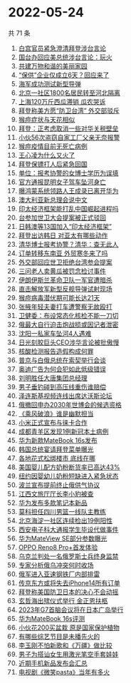 # 2022-05-24

  共 71 条

  <!-- BEGIN -->
  <!-- 最后更新时间 Tue May 24 2022 05:56:57 GMT+0800 (China Standard Time) -->
  1. [白宫官员紧急澄清拜登涉台言论](https://www.toutiao.com/amos_land_page/?category_name=topic_innerflow&event_type=hot_board&log_pb=%7B%22category_name%22%3A%22topic_innerflow%22%2C%22cluster_type%22%3A%220%22%2C%22enter_from%22%3A%22click_category%22%2C%22entrance_hotspot%22%3A%22outside%22%2C%22event_type%22%3A%22hot_board%22%2C%22hot_board_cluster_id%22%3A%227100846928153280516%22%2C%22hot_board_impr_id%22%3A%2220220524002140010150166144008FD3C9%22%2C%22jump_page%22%3A%22hot_board_page%22%2C%22location%22%3A%22news_hot_card%22%2C%22page_location%22%3A%22hot_board_page%22%2C%22rank%22%3A%221%22%2C%22source%22%3A%22trending_tab%22%2C%22style_id%22%3A%2240132%22%2C%22title%22%3A%22%E7%99%BD%E5%AE%AB%E5%AE%98%E5%91%98%E7%B4%A7%E6%80%A5%E6%BE%84%E6%B8%85%E6%8B%9C%E7%99%BB%E6%B6%89%E5%8F%B0%E8%A8%80%E8%AE%BA%22%7D&rank=1&style_id=40132&topic_id=7100846928153280516)
1. [国台办回应美总统涉台言论：玩火](https://www.toutiao.com/amos_land_page/?category_name=topic_innerflow&event_type=hot_board&log_pb=%7B%22category_name%22%3A%22topic_innerflow%22%2C%22cluster_type%22%3A%225%22%2C%22enter_from%22%3A%22click_category%22%2C%22entrance_hotspot%22%3A%22outside%22%2C%22event_type%22%3A%22hot_board%22%2C%22hot_board_cluster_id%22%3A%227100897879719415308%22%2C%22hot_board_impr_id%22%3A%2220220524002140010150166144008FD3C9%22%2C%22jump_page%22%3A%22hot_board_page%22%2C%22location%22%3A%22news_hot_card%22%2C%22page_location%22%3A%22hot_board_page%22%2C%22rank%22%3A%222%22%2C%22source%22%3A%22trending_tab%22%2C%22style_id%22%3A%2240132%22%2C%22title%22%3A%22%E5%9B%BD%E5%8F%B0%E5%8A%9E%E5%9B%9E%E5%BA%94%E7%BE%8E%E6%80%BB%E7%BB%9F%E6%B6%89%E5%8F%B0%E8%A8%80%E8%AE%BA%EF%BC%9A%E7%8E%A9%E7%81%AB%22%7D&rank=2&style_id=40132&topic_id=7100897879719415308)
1. [共建万物和谐的美丽家园](https://www.toutiao.com/amos_land_page/?category_name=topic_innerflow&event_type=hot_board&log_pb=%7B%22category_name%22%3A%22topic_innerflow%22%2C%22cluster_type%22%3A%222%22%2C%22enter_from%22%3A%22click_category%22%2C%22entrance_hotspot%22%3A%22outside%22%2C%22event_type%22%3A%22hot_board%22%2C%22hot_board_cluster_id%22%3A%227098552782554136587%22%2C%22hot_board_impr_id%22%3A%2220220524002140010150166144008FD3C9%22%2C%22jump_page%22%3A%22hot_board_page%22%2C%22location%22%3A%22news_hot_card%22%2C%22page_location%22%3A%22hot_board_page%22%2C%22rank%22%3A%223%22%2C%22source%22%3A%22trending_tab%22%2C%22style_id%22%3A%2240132%22%2C%22title%22%3A%22%E5%85%B1%E5%BB%BA%E4%B8%87%E7%89%A9%E5%92%8C%E8%B0%90%E7%9A%84%E7%BE%8E%E4%B8%BD%E5%AE%B6%E5%9B%AD%22%7D&rank=3&style_id=40132&topic_id=7098552782554136587)
1. [“保供”企业仅成立6天？回应来了](https://www.toutiao.com/amos_land_page/?category_name=topic_innerflow&event_type=hot_board&log_pb=%7B%22category_name%22%3A%22topic_innerflow%22%2C%22cluster_type%22%3A%221%22%2C%22enter_from%22%3A%22click_category%22%2C%22entrance_hotspot%22%3A%22outside%22%2C%22event_type%22%3A%22hot_board%22%2C%22hot_board_cluster_id%22%3A%227100798209265500191%22%2C%22hot_board_impr_id%22%3A%2220220524002140010150166144008FD3C9%22%2C%22jump_page%22%3A%22hot_board_page%22%2C%22location%22%3A%22news_hot_card%22%2C%22page_location%22%3A%22hot_board_page%22%2C%22rank%22%3A%2210%22%2C%22source%22%3A%22trending_tab%22%2C%22style_id%22%3A%2240132%22%2C%22title%22%3A%22%E2%80%9C%E4%BF%9D%E4%BE%9B%E2%80%9D%E4%BC%81%E4%B8%9A%E4%BB%85%E6%88%90%E7%AB%8B6%E5%A4%A9%EF%BC%9F%E5%9B%9E%E5%BA%94%E6%9D%A5%E4%BA%86%22%7D&rank=10&style_id=40132&topic_id=7100798209265500191)
1. [海军成功测试新型导弹](https://www.toutiao.com/amos_land_page/?category_name=topic_innerflow&event_type=hot_board&log_pb=%7B%22category_name%22%3A%22topic_innerflow%22%2C%22cluster_type%22%3A%220%22%2C%22enter_from%22%3A%22click_category%22%2C%22entrance_hotspot%22%3A%22outside%22%2C%22event_type%22%3A%22hot_board%22%2C%22hot_board_cluster_id%22%3A%227100805808882974753%22%2C%22hot_board_impr_id%22%3A%2220220524002140010150166144008FD3C9%22%2C%22jump_page%22%3A%22hot_board_page%22%2C%22location%22%3A%22news_hot_card%22%2C%22page_location%22%3A%22hot_board_page%22%2C%22rank%22%3A%225%22%2C%22source%22%3A%22trending_tab%22%2C%22style_id%22%3A%2240132%22%2C%22title%22%3A%22%E6%B5%B7%E5%86%9B%E6%88%90%E5%8A%9F%E6%B5%8B%E8%AF%95%E6%96%B0%E5%9E%8B%E5%AF%BC%E5%BC%B9%22%7D&rank=5&style_id=40132&topic_id=7100805808882974753)
1. [北京一社区1800名居民转至河北隔离](https://www.toutiao.com/amos_land_page/?category_name=topic_innerflow&event_type=hot_board&log_pb=%7B%22category_name%22%3A%22topic_innerflow%22%2C%22cluster_type%22%3A%222%22%2C%22enter_from%22%3A%22click_category%22%2C%22entrance_hotspot%22%3A%22outside%22%2C%22event_type%22%3A%22hot_board%22%2C%22hot_board_cluster_id%22%3A%227100916333453246503%22%2C%22hot_board_impr_id%22%3A%2220220524002140010150166144008FD3C9%22%2C%22jump_page%22%3A%22hot_board_page%22%2C%22location%22%3A%22news_hot_card%22%2C%22page_location%22%3A%22hot_board_page%22%2C%22rank%22%3A%226%22%2C%22source%22%3A%22trending_tab%22%2C%22style_id%22%3A%2240132%22%2C%22title%22%3A%22%E5%8C%97%E4%BA%AC%E4%B8%80%E7%A4%BE%E5%8C%BA1800%E5%90%8D%E5%B1%85%E6%B0%91%E8%BD%AC%E8%87%B3%E6%B2%B3%E5%8C%97%E9%9A%94%E7%A6%BB%22%7D&rank=6&style_id=40132&topic_id=7100916333453246503)
1. [上海120万斤西瓜滞销 瓜农哭诉](https://www.toutiao.com/amos_land_page/?category_name=topic_innerflow&event_type=hot_board&log_pb=%7B%22category_name%22%3A%22topic_innerflow%22%2C%22cluster_type%22%3A%222%22%2C%22enter_from%22%3A%22click_category%22%2C%22entrance_hotspot%22%3A%22outside%22%2C%22event_type%22%3A%22hot_board%22%2C%22hot_board_cluster_id%22%3A%227100832159597854720%22%2C%22hot_board_impr_id%22%3A%2220220524002140010150166144008FD3C9%22%2C%22jump_page%22%3A%22hot_board_page%22%2C%22location%22%3A%22news_hot_card%22%2C%22page_location%22%3A%22hot_board_page%22%2C%22rank%22%3A%227%22%2C%22source%22%3A%22trending_tab%22%2C%22style_id%22%3A%2240132%22%2C%22title%22%3A%22%E4%B8%8A%E6%B5%B7120%E4%B8%87%E6%96%A4%E8%A5%BF%E7%93%9C%E6%BB%9E%E9%94%80+%E7%93%9C%E5%86%9C%E5%93%AD%E8%AF%89%22%7D&rank=7&style_id=40132&topic_id=7100832159597854720)
1. [拜登称美方愿“防卫台湾” 外交部驳斥](https://www.toutiao.com/amos_land_page/?category_name=topic_innerflow&event_type=hot_board&log_pb=%7B%22category_name%22%3A%22topic_innerflow%22%2C%22cluster_type%22%3A%222%22%2C%22enter_from%22%3A%22click_category%22%2C%22entrance_hotspot%22%3A%22outside%22%2C%22event_type%22%3A%22hot_board%22%2C%22hot_board_cluster_id%22%3A%227100789608023064615%22%2C%22hot_board_impr_id%22%3A%2220220524002140010150166144008FD3C9%22%2C%22jump_page%22%3A%22hot_board_page%22%2C%22location%22%3A%22news_hot_card%22%2C%22page_location%22%3A%22hot_board_page%22%2C%22rank%22%3A%228%22%2C%22source%22%3A%22trending_tab%22%2C%22style_id%22%3A%2240132%22%2C%22title%22%3A%22%E6%8B%9C%E7%99%BB%E7%A7%B0%E7%BE%8E%E6%96%B9%E6%84%BF%E2%80%9C%E9%98%B2%E5%8D%AB%E5%8F%B0%E6%B9%BE%E2%80%9D+%E5%A4%96%E4%BA%A4%E9%83%A8%E9%A9%B3%E6%96%A5%22%7D&rank=8&style_id=40132&topic_id=7100789608023064615)
1. [猴痘症状与天花相似](https://www.toutiao.com/amos_land_page/?category_name=topic_innerflow&event_type=hot_board&log_pb=%7B%22category_name%22%3A%22topic_innerflow%22%2C%22cluster_type%22%3A%226%22%2C%22enter_from%22%3A%22click_category%22%2C%22entrance_hotspot%22%3A%22outside%22%2C%22event_type%22%3A%22hot_board%22%2C%22hot_board_cluster_id%22%3A%227100289813630156840%22%2C%22hot_board_impr_id%22%3A%2220220524002140010150166144008FD3C9%22%2C%22jump_page%22%3A%22hot_board_page%22%2C%22location%22%3A%22news_hot_card%22%2C%22page_location%22%3A%22hot_board_page%22%2C%22rank%22%3A%2230%22%2C%22source%22%3A%22trending_tab%22%2C%22style_id%22%3A%2240132%22%2C%22title%22%3A%22%E7%8C%B4%E7%97%98%E7%97%87%E7%8A%B6%E4%B8%8E%E5%A4%A9%E8%8A%B1%E7%9B%B8%E4%BC%BC%22%7D&rank=30&style_id=40132&topic_id=7100289813630156840)
1. [拜登：正考虑取消一些对华关税壁垒](https://www.toutiao.com/amos_land_page/?category_name=topic_innerflow&event_type=hot_board&log_pb=%7B%22category_name%22%3A%22topic_innerflow%22%2C%22cluster_type%22%3A%225%22%2C%22enter_from%22%3A%22click_category%22%2C%22entrance_hotspot%22%3A%22outside%22%2C%22event_type%22%3A%22hot_board%22%2C%22hot_board_cluster_id%22%3A%227100829750599355934%22%2C%22hot_board_impr_id%22%3A%2220220524002140010150166144008FD3C9%22%2C%22jump_page%22%3A%22hot_board_page%22%2C%22location%22%3A%22news_hot_card%22%2C%22page_location%22%3A%22hot_board_page%22%2C%22rank%22%3A%2216%22%2C%22source%22%3A%22trending_tab%22%2C%22style_id%22%3A%2240132%22%2C%22title%22%3A%22%E6%8B%9C%E7%99%BB%EF%BC%9A%E6%AD%A3%E8%80%83%E8%99%91%E5%8F%96%E6%B6%88%E4%B8%80%E4%BA%9B%E5%AF%B9%E5%8D%8E%E5%85%B3%E7%A8%8E%E5%A3%81%E5%9E%92%22%7D&rank=16&style_id=40132&topic_id=7100829750599355934)
1. [小伙56次盗窃自家工厂父亲无奈报警](https://www.toutiao.com/amos_land_page/?category_name=topic_innerflow&event_type=hot_board&log_pb=%7B%22category_name%22%3A%22topic_innerflow%22%2C%22cluster_type%22%3A%228%22%2C%22enter_from%22%3A%22click_category%22%2C%22entrance_hotspot%22%3A%22outside%22%2C%22event_type%22%3A%22hot_board%22%2C%22hot_board_cluster_id%22%3A%227100791182548008994%22%2C%22hot_board_impr_id%22%3A%2220220524002140010150166144008FD3C9%22%2C%22jump_page%22%3A%22hot_board_page%22%2C%22location%22%3A%22news_hot_card%22%2C%22page_location%22%3A%22hot_board_page%22%2C%22rank%22%3A%2211%22%2C%22source%22%3A%22trending_tab%22%2C%22style_id%22%3A%2240132%22%2C%22title%22%3A%22%E5%B0%8F%E4%BC%9956%E6%AC%A1%E7%9B%97%E7%AA%83%E8%87%AA%E5%AE%B6%E5%B7%A5%E5%8E%82%E7%88%B6%E4%BA%B2%E6%97%A0%E5%A5%88%E6%8A%A5%E8%AD%A6%22%7D&rank=11&style_id=40132&topic_id=7100791182548008994)
1. [猴痘疫情目前无死亡病例](https://www.toutiao.com/amos_land_page/?category_name=topic_innerflow&event_type=hot_board&log_pb=%7B%22category_name%22%3A%22topic_innerflow%22%2C%22cluster_type%22%3A%226%22%2C%22enter_from%22%3A%22click_category%22%2C%22entrance_hotspot%22%3A%22outside%22%2C%22event_type%22%3A%22hot_board%22%2C%22hot_board_cluster_id%22%3A%227100083217440440358%22%2C%22hot_board_impr_id%22%3A%22202205240156510101501400180E9D0293%22%2C%22jump_page%22%3A%22hot_board_page%22%2C%22location%22%3A%22news_hot_card%22%2C%22page_location%22%3A%22hot_board_page%22%2C%22rank%22%3A%2213%22%2C%22source%22%3A%22trending_tab%22%2C%22style_id%22%3A%2240132%22%2C%22title%22%3A%22%E7%8C%B4%E7%97%98%E7%96%AB%E6%83%85%E7%9B%AE%E5%89%8D%E6%97%A0%E6%AD%BB%E4%BA%A1%E7%97%85%E4%BE%8B%22%7D&rank=13&style_id=40132&topic_id=7100083217440440358)
1. [王心凌为什么又火了](https://www.toutiao.com/amos_land_page/?category_name=topic_innerflow&event_type=hot_board&log_pb=%7B%22category_name%22%3A%22topic_innerflow%22%2C%22cluster_type%22%3A%221%22%2C%22enter_from%22%3A%22click_category%22%2C%22entrance_hotspot%22%3A%22outside%22%2C%22event_type%22%3A%22hot_board%22%2C%22hot_board_cluster_id%22%3A%227100724122233077774%22%2C%22hot_board_impr_id%22%3A%2220220524002140010150166144008FD3C9%22%2C%22jump_page%22%3A%22hot_board_page%22%2C%22location%22%3A%22news_hot_card%22%2C%22page_location%22%3A%22hot_board_page%22%2C%22rank%22%3A%2213%22%2C%22source%22%3A%22trending_tab%22%2C%22style_id%22%3A%2240132%22%2C%22title%22%3A%22%E7%8E%8B%E5%BF%83%E5%87%8C%E4%B8%BA%E4%BB%80%E4%B9%88%E5%8F%88%E7%81%AB%E4%BA%86%22%7D&rank=13&style_id=40132&topic_id=7100724122233077774)
1. [拜登保镖打人后紧急回国](https://www.toutiao.com/amos_land_page/?category_name=topic_innerflow&event_type=hot_board&log_pb=%7B%22category_name%22%3A%22topic_innerflow%22%2C%22cluster_type%22%3A%228%22%2C%22enter_from%22%3A%22click_category%22%2C%22entrance_hotspot%22%3A%22outside%22%2C%22event_type%22%3A%22hot_board%22%2C%22hot_board_cluster_id%22%3A%227100145156480827432%22%2C%22hot_board_impr_id%22%3A%2220220524002140010150166144008FD3C9%22%2C%22jump_page%22%3A%22hot_board_page%22%2C%22location%22%3A%22news_hot_card%22%2C%22page_location%22%3A%22hot_board_page%22%2C%22rank%22%3A%2218%22%2C%22source%22%3A%22trending_tab%22%2C%22style_id%22%3A%2240132%22%2C%22title%22%3A%22%E6%8B%9C%E7%99%BB%E4%BF%9D%E9%95%96%E6%89%93%E4%BA%BA%E5%90%8E%E7%B4%A7%E6%80%A5%E5%9B%9E%E5%9B%BD%22%7D&rank=18&style_id=40132&topic_id=7100145156480827432)
1. [单位：报考协警的女博士学历为误填](https://www.toutiao.com/amos_land_page/?category_name=topic_innerflow&event_type=hot_board&log_pb=%7B%22category_name%22%3A%22topic_innerflow%22%2C%22cluster_type%22%3A%222%22%2C%22enter_from%22%3A%22click_category%22%2C%22entrance_hotspot%22%3A%22outside%22%2C%22event_type%22%3A%22hot_board%22%2C%22hot_board_cluster_id%22%3A%227099228961497959966%22%2C%22hot_board_impr_id%22%3A%2220220524002140010150166144008FD3C9%22%2C%22jump_page%22%3A%22hot_board_page%22%2C%22location%22%3A%22news_hot_card%22%2C%22page_location%22%3A%22hot_board_page%22%2C%22rank%22%3A%2215%22%2C%22source%22%3A%22trending_tab%22%2C%22style_id%22%3A%2240132%22%2C%22title%22%3A%22%E5%8D%95%E4%BD%8D%EF%BC%9A%E6%8A%A5%E8%80%83%E5%8D%8F%E8%AD%A6%E7%9A%84%E5%A5%B3%E5%8D%9A%E5%A3%AB%E5%AD%A6%E5%8E%86%E4%B8%BA%E8%AF%AF%E5%A1%AB%22%7D&rank=15&style_id=40132&topic_id=7099228961497959966)
1. [官方通报昆明女子驾车坠河身亡](https://www.toutiao.com/amos_land_page/?category_name=topic_innerflow&event_type=hot_board&log_pb=%7B%22category_name%22%3A%22topic_innerflow%22%2C%22cluster_type%22%3A%220%22%2C%22enter_from%22%3A%22click_category%22%2C%22entrance_hotspot%22%3A%22outside%22%2C%22event_type%22%3A%22hot_board%22%2C%22hot_board_cluster_id%22%3A%227100892340440530984%22%2C%22hot_board_impr_id%22%3A%2220220524002140010150166144008FD3C9%22%2C%22jump_page%22%3A%22hot_board_page%22%2C%22location%22%3A%22news_hot_card%22%2C%22page_location%22%3A%22hot_board_page%22%2C%22rank%22%3A%2212%22%2C%22source%22%3A%22trending_tab%22%2C%22style_id%22%3A%2240132%22%2C%22title%22%3A%22%E5%AE%98%E6%96%B9%E9%80%9A%E6%8A%A5%E6%98%86%E6%98%8E%E5%A5%B3%E5%AD%90%E9%A9%BE%E8%BD%A6%E5%9D%A0%E6%B2%B3%E8%BA%AB%E4%BA%A1%22%7D&rank=12&style_id=40132&topic_id=7100892340440530984)
1. [曝鸿蒙系统领路人王成录已离开华为](https://www.toutiao.com/amos_land_page/?category_name=topic_innerflow&event_type=hot_board&log_pb=%7B%22category_name%22%3A%22topic_innerflow%22%2C%22cluster_type%22%3A%221%22%2C%22enter_from%22%3A%22click_category%22%2C%22entrance_hotspot%22%3A%22outside%22%2C%22event_type%22%3A%22hot_board%22%2C%22hot_board_cluster_id%22%3A%227100754033643618337%22%2C%22hot_board_impr_id%22%3A%2220220524002140010150166144008FD3C9%22%2C%22jump_page%22%3A%22hot_board_page%22%2C%22location%22%3A%22news_hot_card%22%2C%22page_location%22%3A%22hot_board_page%22%2C%22rank%22%3A%229%22%2C%22source%22%3A%22trending_tab%22%2C%22style_id%22%3A%2240132%22%2C%22title%22%3A%22%E6%9B%9D%E9%B8%BF%E8%92%99%E7%B3%BB%E7%BB%9F%E9%A2%86%E8%B7%AF%E4%BA%BA%E7%8E%8B%E6%88%90%E5%BD%95%E5%B7%B2%E7%A6%BB%E5%BC%80%E5%8D%8E%E4%B8%BA%22%7D&rank=9&style_id=40132&topic_id=7100754033643618337)
1. [澳大利亚新总理会说中文](https://www.toutiao.com/amos_land_page/?category_name=topic_innerflow&event_type=hot_board&log_pb=%7B%22category_name%22%3A%22topic_innerflow%22%2C%22cluster_type%22%3A%229%22%2C%22enter_from%22%3A%22click_category%22%2C%22entrance_hotspot%22%3A%22outside%22%2C%22event_type%22%3A%22hot_board%22%2C%22hot_board_cluster_id%22%3A%227100163966344626189%22%2C%22hot_board_impr_id%22%3A%2220220524002140010150166144008FD3C9%22%2C%22jump_page%22%3A%22hot_board_page%22%2C%22location%22%3A%22news_hot_card%22%2C%22page_location%22%3A%22hot_board_page%22%2C%22rank%22%3A%2217%22%2C%22source%22%3A%22trending_tab%22%2C%22style_id%22%3A%2240132%22%2C%22title%22%3A%22%E6%BE%B3%E5%A4%A7%E5%88%A9%E4%BA%9A%E6%96%B0%E6%80%BB%E7%90%86%E4%BC%9A%E8%AF%B4%E4%B8%AD%E6%96%87%22%7D&rank=17&style_id=40132&topic_id=7100163966344626189)
1. [印太经济框架能打乱中国崛起进程吗](https://www.toutiao.com/amos_land_page/?category_name=topic_innerflow&event_type=hot_board&log_pb=%7B%22category_name%22%3A%22topic_innerflow%22%2C%22cluster_type%22%3A%226%22%2C%22enter_from%22%3A%22click_category%22%2C%22entrance_hotspot%22%3A%22outside%22%2C%22event_type%22%3A%22hot_board%22%2C%22hot_board_cluster_id%22%3A%227100376903785775137%22%2C%22hot_board_impr_id%22%3A%2220220524002140010150166144008FD3C9%22%2C%22jump_page%22%3A%22hot_board_page%22%2C%22location%22%3A%22news_hot_card%22%2C%22page_location%22%3A%22hot_board_page%22%2C%22rank%22%3A%2236%22%2C%22source%22%3A%22trending_tab%22%2C%22style_id%22%3A%2240132%22%2C%22title%22%3A%22%E5%8D%B0%E5%A4%AA%E7%BB%8F%E6%B5%8E%E6%A1%86%E6%9E%B6%E8%83%BD%E6%89%93%E4%B9%B1%E4%B8%AD%E5%9B%BD%E5%B4%9B%E8%B5%B7%E8%BF%9B%E7%A8%8B%E5%90%97%22%7D&rank=36&style_id=40132&topic_id=7100376903785775137)
1. [台参加世卫大会提案被正式驳回](https://www.toutiao.com/amos_land_page/?category_name=topic_innerflow&event_type=hot_board&log_pb=%7B%22category_name%22%3A%22topic_innerflow%22%2C%22cluster_type%22%3A%226%22%2C%22enter_from%22%3A%22click_category%22%2C%22entrance_hotspot%22%3A%22outside%22%2C%22event_type%22%3A%22hot_board%22%2C%22hot_board_cluster_id%22%3A%227100872618529521678%22%2C%22hot_board_impr_id%22%3A%2220220524002140010150166144008FD3C9%22%2C%22jump_page%22%3A%22hot_board_page%22%2C%22location%22%3A%22news_hot_card%22%2C%22page_location%22%3A%22hot_board_page%22%2C%22rank%22%3A%2245%22%2C%22source%22%3A%22trending_tab%22%2C%22style_id%22%3A%2240132%22%2C%22title%22%3A%22%E5%8F%B0%E5%8F%82%E5%8A%A0%E4%B8%96%E5%8D%AB%E5%A4%A7%E4%BC%9A%E6%8F%90%E6%A1%88%E8%A2%AB%E6%AD%A3%E5%BC%8F%E9%A9%B3%E5%9B%9E%22%7D&rank=45&style_id=40132&topic_id=7100872618529521678)
1. [日韩澳等13国加入“印太经济框架”](https://www.toutiao.com/amos_land_page/?category_name=topic_innerflow&event_type=hot_board&log_pb=%7B%22category_name%22%3A%22topic_innerflow%22%2C%22cluster_type%22%3A%222%22%2C%22enter_from%22%3A%22click_category%22%2C%22entrance_hotspot%22%3A%22outside%22%2C%22event_type%22%3A%22hot_board%22%2C%22hot_board_cluster_id%22%3A%227100722185790029855%22%2C%22hot_board_impr_id%22%3A%2220220524002140010150166144008FD3C9%22%2C%22jump_page%22%3A%22hot_board_page%22%2C%22location%22%3A%22news_hot_card%22%2C%22page_location%22%3A%22hot_board_page%22%2C%22rank%22%3A%2221%22%2C%22source%22%3A%22trending_tab%22%2C%22style_id%22%3A%2240132%22%2C%22title%22%3A%22%E6%97%A5%E9%9F%A9%E6%BE%B3%E7%AD%8913%E5%9B%BD%E5%8A%A0%E5%85%A5%E2%80%9C%E5%8D%B0%E5%A4%AA%E7%BB%8F%E6%B5%8E%E6%A1%86%E6%9E%B6%E2%80%9D%22%7D&rank=21&style_id=40132&topic_id=7100722185790029855)
1. [拜登出访韩日 对亚太有哪些动作](https://www.toutiao.com/amos_land_page/?category_name=topic_innerflow&event_type=hot_board&log_pb=%7B%22category_name%22%3A%22topic_innerflow%22%2C%22cluster_type%22%3A%221%22%2C%22enter_from%22%3A%22click_category%22%2C%22entrance_hotspot%22%3A%22outside%22%2C%22event_type%22%3A%22hot_board%22%2C%22hot_board_cluster_id%22%3A%227100454764688703520%22%2C%22hot_board_impr_id%22%3A%2220220524002140010150166144008FD3C9%22%2C%22jump_page%22%3A%22hot_board_page%22%2C%22location%22%3A%22news_hot_card%22%2C%22page_location%22%3A%22hot_board_page%22%2C%22rank%22%3A%2219%22%2C%22source%22%3A%22trending_tab%22%2C%22style_id%22%3A%2240132%22%2C%22title%22%3A%22%E6%8B%9C%E7%99%BB%E5%87%BA%E8%AE%BF%E9%9F%A9%E6%97%A5+%E5%AF%B9%E4%BA%9A%E5%A4%AA%E6%9C%89%E5%93%AA%E4%BA%9B%E5%8A%A8%E4%BD%9C%22%7D&rank=19&style_id=40132&topic_id=7100454764688703520)
1. [清华博士报考协警？清华：查无此人](https://www.toutiao.com/amos_land_page/?category_name=topic_innerflow&event_type=hot_board&log_pb=%7B%22category_name%22%3A%22topic_innerflow%22%2C%22cluster_type%22%3A%222%22%2C%22enter_from%22%3A%22click_category%22%2C%22entrance_hotspot%22%3A%22outside%22%2C%22event_type%22%3A%22hot_board%22%2C%22hot_board_cluster_id%22%3A%227100757182810947621%22%2C%22hot_board_impr_id%22%3A%2220220524002140010150166144008FD3C9%22%2C%22jump_page%22%3A%22hot_board_page%22%2C%22location%22%3A%22news_hot_card%22%2C%22page_location%22%3A%22hot_board_page%22%2C%22rank%22%3A%2224%22%2C%22source%22%3A%22trending_tab%22%2C%22style_id%22%3A%2240132%22%2C%22title%22%3A%22%E6%B8%85%E5%8D%8E%E5%8D%9A%E5%A3%AB%E6%8A%A5%E8%80%83%E5%8D%8F%E8%AD%A6%EF%BC%9F%E6%B8%85%E5%8D%8E%EF%BC%9A%E6%9F%A5%E6%97%A0%E6%AD%A4%E4%BA%BA%22%7D&rank=24&style_id=40132&topic_id=7100757182810947621)
1. [订单转移东南亚 外贸寒冬来了吗](https://www.toutiao.com/amos_land_page/?category_name=topic_innerflow&event_type=hot_board&log_pb=%7B%22category_name%22%3A%22topic_innerflow%22%2C%22cluster_type%22%3A%228%22%2C%22enter_from%22%3A%22click_category%22%2C%22entrance_hotspot%22%3A%22outside%22%2C%22event_type%22%3A%22hot_board%22%2C%22hot_board_cluster_id%22%3A%227100179715473801248%22%2C%22hot_board_impr_id%22%3A%22202205240231190101501320861D2921F3%22%2C%22jump_page%22%3A%22hot_board_page%22%2C%22location%22%3A%22news_hot_card%22%2C%22page_location%22%3A%22hot_board_page%22%2C%22rank%22%3A%2232%22%2C%22source%22%3A%22trending_tab%22%2C%22style_id%22%3A%2240132%22%2C%22title%22%3A%22%E8%AE%A2%E5%8D%95%E8%BD%AC%E7%A7%BB%E4%B8%9C%E5%8D%97%E4%BA%9A+%E5%A4%96%E8%B4%B8%E5%AF%92%E5%86%AC%E6%9D%A5%E4%BA%86%E5%90%97%22%7D&rank=32&style_id=40132&topic_id=7100179715473801248)
1. [外交部回应世卫拒绝台湾参会提案](https://www.toutiao.com/amos_land_page/?category_name=topic_innerflow&event_type=hot_board&log_pb=%7B%22category_name%22%3A%22topic_innerflow%22%2C%22cluster_type%22%3A%226%22%2C%22enter_from%22%3A%22click_category%22%2C%22entrance_hotspot%22%3A%22outside%22%2C%22event_type%22%3A%22hot_board%22%2C%22hot_board_cluster_id%22%3A%227100850285320339493%22%2C%22hot_board_impr_id%22%3A%22202205240126310101330541511E0B6B10%22%2C%22jump_page%22%3A%22hot_board_page%22%2C%22location%22%3A%22news_hot_card%22%2C%22page_location%22%3A%22hot_board_page%22%2C%22rank%22%3A%2245%22%2C%22source%22%3A%22trending_tab%22%2C%22style_id%22%3A%2240132%22%2C%22title%22%3A%22%E5%A4%96%E4%BA%A4%E9%83%A8%E5%9B%9E%E5%BA%94%E4%B8%96%E5%8D%AB%E6%8B%92%E7%BB%9D%E5%8F%B0%E6%B9%BE%E5%8F%82%E4%BC%9A%E6%8F%90%E6%A1%88%22%7D&rank=45&style_id=40132&topic_id=7100850285320339493)
1. [三问老人卖黄瓜被罚念检讨事件](https://www.toutiao.com/amos_land_page/?category_name=topic_innerflow&event_type=hot_board&log_pb=%7B%22category_name%22%3A%22topic_innerflow%22%2C%22cluster_type%22%3A%221%22%2C%22enter_from%22%3A%22click_category%22%2C%22entrance_hotspot%22%3A%22outside%22%2C%22event_type%22%3A%22hot_board%22%2C%22hot_board_cluster_id%22%3A%227099228961489702413%22%2C%22hot_board_impr_id%22%3A%2220220524002140010150166144008FD3C9%22%2C%22jump_page%22%3A%22hot_board_page%22%2C%22location%22%3A%22news_hot_card%22%2C%22page_location%22%3A%22hot_board_page%22%2C%22rank%22%3A%2229%22%2C%22source%22%3A%22trending_tab%22%2C%22style_id%22%3A%2240132%22%2C%22title%22%3A%22%E4%B8%89%E9%97%AE%E8%80%81%E4%BA%BA%E5%8D%96%E9%BB%84%E7%93%9C%E8%A2%AB%E7%BD%9A%E5%BF%B5%E6%A3%80%E8%AE%A8%E4%BA%8B%E4%BB%B6%22%7D&rank=29&style_id=40132&topic_id=7099228961489702413)
1. [伊朗伊斯兰革命卫队一军官遭暗杀](https://www.toutiao.com/amos_land_page/?category_name=topic_innerflow&event_type=hot_board&log_pb=%7B%22category_name%22%3A%22topic_innerflow%22%2C%22cluster_type%22%3A%226%22%2C%22enter_from%22%3A%22click_category%22%2C%22entrance_hotspot%22%3A%22outside%22%2C%22event_type%22%3A%22hot_board%22%2C%22hot_board_cluster_id%22%3A%227100585946793377795%22%2C%22hot_board_impr_id%22%3A%22202205240126310101330541511E0B6B10%22%2C%22jump_page%22%3A%22hot_board_page%22%2C%22location%22%3A%22news_hot_card%22%2C%22page_location%22%3A%22hot_board_page%22%2C%22rank%22%3A%2250%22%2C%22source%22%3A%22trending_tab%22%2C%22style_id%22%3A%2240132%22%2C%22title%22%3A%22%E4%BC%8A%E6%9C%97%E4%BC%8A%E6%96%AF%E5%85%B0%E9%9D%A9%E5%91%BD%E5%8D%AB%E9%98%9F%E4%B8%80%E5%86%9B%E5%AE%98%E9%81%AD%E6%9A%97%E6%9D%80%22%7D&rank=50&style_id=40132&topic_id=7100585946793377795)
1. [直击解放军新型反舰导弹试射现场](https://www.toutiao.com/amos_land_page/?category_name=topic_innerflow&event_type=hot_board&log_pb=%7B%22category_name%22%3A%22topic_innerflow%22%2C%22cluster_type%22%3A%226%22%2C%22enter_from%22%3A%22click_category%22%2C%22entrance_hotspot%22%3A%22outside%22%2C%22event_type%22%3A%22hot_board%22%2C%22hot_board_cluster_id%22%3A%227100383542869245992%22%2C%22hot_board_impr_id%22%3A%2220220524002140010150166144008FD3C9%22%2C%22jump_page%22%3A%22hot_board_page%22%2C%22location%22%3A%22news_hot_card%22%2C%22page_location%22%3A%22hot_board_page%22%2C%22rank%22%3A%2227%22%2C%22source%22%3A%22trending_tab%22%2C%22style_id%22%3A%2240132%22%2C%22title%22%3A%22%E7%9B%B4%E5%87%BB%E8%A7%A3%E6%94%BE%E5%86%9B%E6%96%B0%E5%9E%8B%E5%8F%8D%E8%88%B0%E5%AF%BC%E5%BC%B9%E8%AF%95%E5%B0%84%E7%8E%B0%E5%9C%BA%22%7D&rank=27&style_id=40132&topic_id=7100383542869245992)
1. [猴痘病毒潜伏期可能长达21天](https://www.toutiao.com/amos_land_page/?category_name=topic_innerflow&event_type=hot_board&log_pb=%7B%22category_name%22%3A%22topic_innerflow%22%2C%22cluster_type%22%3A%229%22%2C%22enter_from%22%3A%22click_category%22%2C%22entrance_hotspot%22%3A%22outside%22%2C%22event_type%22%3A%22hot_board%22%2C%22hot_board_cluster_id%22%3A%227100398318328479747%22%2C%22hot_board_impr_id%22%3A%2220220524002140010150166144008FD3C9%22%2C%22jump_page%22%3A%22hot_board_page%22%2C%22location%22%3A%22news_hot_card%22%2C%22page_location%22%3A%22hot_board_page%22%2C%22rank%22%3A%2235%22%2C%22source%22%3A%22trending_tab%22%2C%22style_id%22%3A%2240132%22%2C%22title%22%3A%22%E7%8C%B4%E7%97%98%E7%97%85%E6%AF%92%E6%BD%9C%E4%BC%8F%E6%9C%9F%E5%8F%AF%E8%83%BD%E9%95%BF%E8%BE%BE21%E5%A4%A9%22%7D&rank=35&style_id=40132&topic_id=7100398318328479747)
1. [张掖年轻夫妻打车遭警察无故殴打](https://www.toutiao.com/amos_land_page/?category_name=topic_innerflow&event_type=hot_board&log_pb=%7B%22category_name%22%3A%22topic_innerflow%22%2C%22cluster_type%22%3A%221%22%2C%22enter_from%22%3A%22click_category%22%2C%22entrance_hotspot%22%3A%22outside%22%2C%22event_type%22%3A%22hot_board%22%2C%22hot_board_cluster_id%22%3A%227100852466626854949%22%2C%22hot_board_impr_id%22%3A%2220220524002140010150166144008FD3C9%22%2C%22jump_page%22%3A%22hot_board_page%22%2C%22location%22%3A%22news_hot_card%22%2C%22page_location%22%3A%22hot_board_page%22%2C%22rank%22%3A%2243%22%2C%22source%22%3A%22trending_tab%22%2C%22style_id%22%3A%2240132%22%2C%22title%22%3A%22%E5%BC%A0%E6%8E%96%E5%B9%B4%E8%BD%BB%E5%A4%AB%E5%A6%BB%E6%89%93%E8%BD%A6%E9%81%AD%E8%AD%A6%E5%AF%9F%E6%97%A0%E6%95%85%E6%AE%B4%E6%89%93%22%7D&rank=43&style_id=40132&topic_id=7100852466626854949)
1. [卫健委：布设常态化核检不能一刀切](https://www.toutiao.com/amos_land_page/?category_name=topic_innerflow&event_type=hot_board&log_pb=%7B%22category_name%22%3A%22topic_innerflow%22%2C%22cluster_type%22%3A%226%22%2C%22enter_from%22%3A%22click_category%22%2C%22entrance_hotspot%22%3A%22outside%22%2C%22event_type%22%3A%22hot_board%22%2C%22hot_board_cluster_id%22%3A%227100558132878770215%22%2C%22hot_board_impr_id%22%3A%2220220524002140010150166144008FD3C9%22%2C%22jump_page%22%3A%22hot_board_page%22%2C%22location%22%3A%22news_hot_card%22%2C%22page_location%22%3A%22hot_board_page%22%2C%22rank%22%3A%2250%22%2C%22source%22%3A%22trending_tab%22%2C%22style_id%22%3A%2240132%22%2C%22title%22%3A%22%E5%8D%AB%E5%81%A5%E5%A7%94%EF%BC%9A%E5%B8%83%E8%AE%BE%E5%B8%B8%E6%80%81%E5%8C%96%E6%A0%B8%E6%A3%80%E4%B8%8D%E8%83%BD%E4%B8%80%E5%88%80%E5%88%87%22%7D&rank=50&style_id=40132&topic_id=7100558132878770215)
1. [俄最大自行迫击炮战损或因记者泄密](https://www.toutiao.com/amos_land_page/?category_name=topic_innerflow&event_type=hot_board&log_pb=%7B%22category_name%22%3A%22topic_innerflow%22%2C%22cluster_type%22%3A%221%22%2C%22enter_from%22%3A%22click_category%22%2C%22entrance_hotspot%22%3A%22outside%22%2C%22event_type%22%3A%22hot_board%22%2C%22hot_board_cluster_id%22%3A%227100680885397094439%22%2C%22hot_board_impr_id%22%3A%2220220524002140010150166144008FD3C9%22%2C%22jump_page%22%3A%22hot_board_page%22%2C%22location%22%3A%22news_hot_card%22%2C%22page_location%22%3A%22hot_board_page%22%2C%22rank%22%3A%2225%22%2C%22source%22%3A%22trending_tab%22%2C%22style_id%22%3A%2240132%22%2C%22title%22%3A%22%E4%BF%84%E6%9C%80%E5%A4%A7%E8%87%AA%E8%A1%8C%E8%BF%AB%E5%87%BB%E7%82%AE%E6%88%98%E6%8D%9F%E6%88%96%E5%9B%A0%E8%AE%B0%E8%80%85%E6%B3%84%E5%AF%86%22%7D&rank=25&style_id=40132&topic_id=7100680885397094439)
1. [沈阳一私家车坠河4人遇难](https://www.toutiao.com/amos_land_page/?category_name=topic_innerflow&event_type=hot_board&log_pb=%7B%22category_name%22%3A%22topic_innerflow%22%2C%22cluster_type%22%3A%222%22%2C%22enter_from%22%3A%22click_category%22%2C%22entrance_hotspot%22%3A%22outside%22%2C%22event_type%22%3A%22hot_board%22%2C%22hot_board_cluster_id%22%3A%227100356892823650340%22%2C%22hot_board_impr_id%22%3A%222022052404165401021205909419A9B610%22%2C%22jump_page%22%3A%22hot_board_page%22%2C%22location%22%3A%22news_hot_card%22%2C%22page_location%22%3A%22hot_board_page%22%2C%22rank%22%3A%2224%22%2C%22source%22%3A%22trending_tab%22%2C%22style_id%22%3A%2240132%22%2C%22title%22%3A%22%E6%B2%88%E9%98%B3%E4%B8%80%E7%A7%81%E5%AE%B6%E8%BD%A6%E5%9D%A0%E6%B2%B34%E4%BA%BA%E9%81%87%E9%9A%BE%22%7D&rank=24&style_id=40132&topic_id=7100356892823650340)
1. [日光刻胶巨头CEO涉华言论被批傲慢](https://www.toutiao.com/amos_land_page/?category_name=topic_innerflow&event_type=hot_board&log_pb=%7B%22category_name%22%3A%22topic_innerflow%22%2C%22cluster_type%22%3A%226%22%2C%22enter_from%22%3A%22click_category%22%2C%22entrance_hotspot%22%3A%22outside%22%2C%22event_type%22%3A%22hot_board%22%2C%22hot_board_cluster_id%22%3A%227100829624472436739%22%2C%22hot_board_impr_id%22%3A%22202205240253430101501630490899A1B6%22%2C%22jump_page%22%3A%22hot_board_page%22%2C%22location%22%3A%22news_hot_card%22%2C%22page_location%22%3A%22hot_board_page%22%2C%22rank%22%3A%2248%22%2C%22source%22%3A%22trending_tab%22%2C%22style_id%22%3A%2240132%22%2C%22title%22%3A%22%E6%97%A5%E5%85%89%E5%88%BB%E8%83%B6%E5%B7%A8%E5%A4%B4CEO%E6%B6%89%E5%8D%8E%E8%A8%80%E8%AE%BA%E8%A2%AB%E6%89%B9%E5%82%B2%E6%85%A2%22%7D&rank=48&style_id=40132&topic_id=7100829624472436739)
1. [核酸检测报告造假构成何罪](https://www.toutiao.com/amos_land_page/?category_name=topic_innerflow&event_type=hot_board&log_pb=%7B%22category_name%22%3A%22topic_innerflow%22%2C%22cluster_type%22%3A%222%22%2C%22enter_from%22%3A%22click_category%22%2C%22entrance_hotspot%22%3A%22outside%22%2C%22event_type%22%3A%22hot_board%22%2C%22hot_board_cluster_id%22%3A%227100425964600950784%22%2C%22hot_board_impr_id%22%3A%22202205240253430101501630490899A1B6%22%2C%22jump_page%22%3A%22hot_board_page%22%2C%22location%22%3A%22news_hot_card%22%2C%22page_location%22%3A%22hot_board_page%22%2C%22rank%22%3A%2250%22%2C%22source%22%3A%22trending_tab%22%2C%22style_id%22%3A%2240132%22%2C%22title%22%3A%22%E6%A0%B8%E9%85%B8%E6%A3%80%E6%B5%8B%E6%8A%A5%E5%91%8A%E9%80%A0%E5%81%87%E6%9E%84%E6%88%90%E4%BD%95%E7%BD%AA%22%7D&rank=50&style_id=40132&topic_id=7100425964600950784)
1. [普京与白俄总统在索契举行会谈](https://www.toutiao.com/amos_land_page/?category_name=topic_innerflow&event_type=hot_board&log_pb=%7B%22category_name%22%3A%22topic_innerflow%22%2C%22cluster_type%22%3A%226%22%2C%22enter_from%22%3A%22click_category%22%2C%22entrance_hotspot%22%3A%22outside%22%2C%22event_type%22%3A%22hot_board%22%2C%22hot_board_cluster_id%22%3A%227100772883676266534%22%2C%22hot_board_impr_id%22%3A%222022052403403401013303109502D59B1C%22%2C%22jump_page%22%3A%22hot_board_page%22%2C%22location%22%3A%22news_hot_card%22%2C%22page_location%22%3A%22hot_board_page%22%2C%22rank%22%3A%2250%22%2C%22source%22%3A%22trending_tab%22%2C%22style_id%22%3A%2240132%22%2C%22title%22%3A%22%E6%99%AE%E4%BA%AC%E4%B8%8E%E7%99%BD%E4%BF%84%E6%80%BB%E7%BB%9F%E5%9C%A8%E7%B4%A2%E5%A5%91%E4%B8%BE%E8%A1%8C%E4%BC%9A%E8%B0%88%22%7D&rank=50&style_id=40132&topic_id=7100772883676266534)
1. [奥迪广告为何会犯如此低级错误](https://www.toutiao.com/amos_land_page/?category_name=topic_innerflow&event_type=hot_board&log_pb=%7B%22category_name%22%3A%22topic_innerflow%22%2C%22cluster_type%22%3A%221%22%2C%22enter_from%22%3A%22click_category%22%2C%22entrance_hotspot%22%3A%22outside%22%2C%22event_type%22%3A%22hot_board%22%2C%22hot_board_cluster_id%22%3A%227099228961497943582%22%2C%22hot_board_impr_id%22%3A%2220220524002140010150166144008FD3C9%22%2C%22jump_page%22%3A%22hot_board_page%22%2C%22location%22%3A%22news_hot_card%22%2C%22page_location%22%3A%22hot_board_page%22%2C%22rank%22%3A%2239%22%2C%22source%22%3A%22trending_tab%22%2C%22style_id%22%3A%2240132%22%2C%22title%22%3A%22%E5%A5%A5%E8%BF%AA%E5%B9%BF%E5%91%8A%E4%B8%BA%E4%BD%95%E4%BC%9A%E7%8A%AF%E5%A6%82%E6%AD%A4%E4%BD%8E%E7%BA%A7%E9%94%99%E8%AF%AF%22%7D&rank=39&style_id=40132&topic_id=7099228961497943582)
1. [刘明胜任大唐集团总经理](https://www.toutiao.com/amos_land_page/?category_name=topic_innerflow&event_type=hot_board&log_pb=%7B%22category_name%22%3A%22topic_innerflow%22%2C%22cluster_type%22%3A%226%22%2C%22enter_from%22%3A%22click_category%22%2C%22entrance_hotspot%22%3A%22outside%22%2C%22event_type%22%3A%22hot_board%22%2C%22hot_board_cluster_id%22%3A%227100801031738490883%22%2C%22hot_board_impr_id%22%3A%2220220524002140010150166144008FD3C9%22%2C%22jump_page%22%3A%22hot_board_page%22%2C%22location%22%3A%22news_hot_card%22%2C%22page_location%22%3A%22hot_board_page%22%2C%22rank%22%3A%2246%22%2C%22source%22%3A%22trending_tab%22%2C%22style_id%22%3A%2240132%22%2C%22title%22%3A%22%E5%88%98%E6%98%8E%E8%83%9C%E4%BB%BB%E5%A4%A7%E5%94%90%E9%9B%86%E5%9B%A2%E6%80%BB%E7%BB%8F%E7%90%86%22%7D&rank=46&style_id=40132&topic_id=7100801031738490883)
1. [男子垂钓碰到高压线重伤谁赔偿](https://www.toutiao.com/amos_land_page/?category_name=topic_innerflow&event_type=hot_board&log_pb=%7B%22category_name%22%3A%22topic_innerflow%22%2C%22cluster_type%22%3A%222%22%2C%22enter_from%22%3A%22click_category%22%2C%22entrance_hotspot%22%3A%22outside%22%2C%22event_type%22%3A%22hot_board%22%2C%22hot_board_cluster_id%22%3A%227100442748875980840%22%2C%22hot_board_impr_id%22%3A%2220220524002140010150166144008FD3C9%22%2C%22jump_page%22%3A%22hot_board_page%22%2C%22location%22%3A%22news_hot_card%22%2C%22page_location%22%3A%22hot_board_page%22%2C%22rank%22%3A%2231%22%2C%22source%22%3A%22trending_tab%22%2C%22style_id%22%3A%2240132%22%2C%22title%22%3A%22%E7%94%B7%E5%AD%90%E5%9E%82%E9%92%93%E7%A2%B0%E5%88%B0%E9%AB%98%E5%8E%8B%E7%BA%BF%E9%87%8D%E4%BC%A4%E8%B0%81%E8%B5%94%E5%81%BF%22%7D&rank=31&style_id=40132&topic_id=7100442748875980840)
1. [泽连斯基视频连线出席达沃斯论坛](https://www.toutiao.com/amos_land_page/?category_name=topic_innerflow&event_type=hot_board&log_pb=%7B%22category_name%22%3A%22topic_innerflow%22%2C%22cluster_type%22%3A%226%22%2C%22enter_from%22%3A%22click_category%22%2C%22entrance_hotspot%22%3A%22outside%22%2C%22event_type%22%3A%22hot_board%22%2C%22hot_board_cluster_id%22%3A%227100879488430374926%22%2C%22hot_board_impr_id%22%3A%22202205240144370102091481411AB05551%22%2C%22jump_page%22%3A%22hot_board_page%22%2C%22location%22%3A%22news_hot_card%22%2C%22page_location%22%3A%22hot_board_page%22%2C%22rank%22%3A%2246%22%2C%22source%22%3A%22trending_tab%22%2C%22style_id%22%3A%2240132%22%2C%22title%22%3A%22%E6%B3%BD%E8%BF%9E%E6%96%AF%E5%9F%BA%E8%A7%86%E9%A2%91%E8%BF%9E%E7%BA%BF%E5%87%BA%E5%B8%AD%E8%BE%BE%E6%B2%83%E6%96%AF%E8%AE%BA%E5%9D%9B%22%7D&rank=46&style_id=40132&topic_id=7100879488430374926)
1. [俄撤回申办2030年世博会的候选资格](https://www.toutiao.com/amos_land_page/?category_name=topic_innerflow&event_type=hot_board&log_pb=%7B%22category_name%22%3A%22topic_innerflow%22%2C%22cluster_type%22%3A%226%22%2C%22enter_from%22%3A%22click_category%22%2C%22entrance_hotspot%22%3A%22outside%22%2C%22event_type%22%3A%22hot_board%22%2C%22hot_board_cluster_id%22%3A%227100872514313650217%22%2C%22hot_board_impr_id%22%3A%222022052404165401021205909419A9B610%22%2C%22jump_page%22%3A%22hot_board_page%22%2C%22location%22%3A%22news_hot_card%22%2C%22page_location%22%3A%22hot_board_page%22%2C%22rank%22%3A%2235%22%2C%22source%22%3A%22trending_tab%22%2C%22style_id%22%3A%2240132%22%2C%22title%22%3A%22%E4%BF%84%E6%92%A4%E5%9B%9E%E7%94%B3%E5%8A%9E2030%E5%B9%B4%E4%B8%96%E5%8D%9A%E4%BC%9A%E7%9A%84%E5%80%99%E9%80%89%E8%B5%84%E6%A0%BC%22%7D&rank=35&style_id=40132&topic_id=7100872514313650217)
1. [《乘风破浪》谁是幽默担当](https://www.toutiao.com/amos_land_page/?category_name=topic_innerflow&event_type=hot_board&log_pb=%7B%22category_name%22%3A%22topic_innerflow%22%2C%22cluster_type%22%3A%221%22%2C%22enter_from%22%3A%22click_category%22%2C%22entrance_hotspot%22%3A%22outside%22%2C%22event_type%22%3A%22hot_board%22%2C%22hot_board_cluster_id%22%3A%227100396092608479243%22%2C%22hot_board_impr_id%22%3A%2220220524002140010150166144008FD3C9%22%2C%22jump_page%22%3A%22hot_board_page%22%2C%22location%22%3A%22news_hot_card%22%2C%22page_location%22%3A%22hot_board_page%22%2C%22rank%22%3A%2248%22%2C%22source%22%3A%22trending_tab%22%2C%22style_id%22%3A%2240132%22%2C%22title%22%3A%22%E3%80%8A%E4%B9%98%E9%A3%8E%E7%A0%B4%E6%B5%AA%E3%80%8B%E8%B0%81%E6%98%AF%E5%B9%BD%E9%BB%98%E6%8B%85%E5%BD%93%22%7D&rank=48&style_id=40132&topic_id=7100396092608479243)
1. [小米正式宣布与徕卡合作](https://www.toutiao.com/amos_land_page/?category_name=topic_innerflow&event_type=hot_board&log_pb=%7B%22category_name%22%3A%22topic_innerflow%22%2C%22cluster_type%22%3A%222%22%2C%22enter_from%22%3A%22click_category%22%2C%22entrance_hotspot%22%3A%22outside%22%2C%22event_type%22%3A%22hot_board%22%2C%22hot_board_cluster_id%22%3A%227100746596022747139%22%2C%22hot_board_impr_id%22%3A%22202205240231190101501320861D2921F3%22%2C%22jump_page%22%3A%22hot_board_page%22%2C%22location%22%3A%22news_hot_card%22%2C%22page_location%22%3A%22hot_board_page%22%2C%22rank%22%3A%2250%22%2C%22source%22%3A%22trending_tab%22%2C%22style_id%22%3A%2240132%22%2C%22title%22%3A%22%E5%B0%8F%E7%B1%B3%E6%AD%A3%E5%BC%8F%E5%AE%A3%E5%B8%83%E4%B8%8E%E5%BE%95%E5%8D%A1%E5%90%88%E4%BD%9C%22%7D&rank=50&style_id=40132&topic_id=7100746596022747139)
1. [成都青羊区发现1例新冠本土病例](https://www.toutiao.com/amos_land_page/?category_name=topic_innerflow&event_type=hot_board&log_pb=%7B%22category_name%22%3A%22topic_innerflow%22%2C%22cluster_type%22%3A%220%22%2C%22enter_from%22%3A%22click_category%22%2C%22entrance_hotspot%22%3A%22outside%22%2C%22event_type%22%3A%22hot_board%22%2C%22hot_board_cluster_id%22%3A%227100829239166910497%22%2C%22hot_board_impr_id%22%3A%22202205240056040101511962310D8AC6C3%22%2C%22jump_page%22%3A%22hot_board_page%22%2C%22location%22%3A%22news_hot_card%22%2C%22page_location%22%3A%22hot_board_page%22%2C%22rank%22%3A%2246%22%2C%22source%22%3A%22trending_tab%22%2C%22style_id%22%3A%2240132%22%2C%22title%22%3A%22%E6%88%90%E9%83%BD%E9%9D%92%E7%BE%8A%E5%8C%BA%E5%8F%91%E7%8E%B01%E4%BE%8B%E6%96%B0%E5%86%A0%E6%9C%AC%E5%9C%9F%E7%97%85%E4%BE%8B%22%7D&rank=46&style_id=40132&topic_id=7100829239166910497)
1. [华为新款MateBook 16s发布](https://www.toutiao.com/amos_land_page/?category_name=topic_innerflow&event_type=hot_board&log_pb=%7B%22category_name%22%3A%22topic_innerflow%22%2C%22cluster_type%22%3A%226%22%2C%22enter_from%22%3A%22click_category%22%2C%22entrance_hotspot%22%3A%22outside%22%2C%22event_type%22%3A%22hot_board%22%2C%22hot_board_cluster_id%22%3A%227100865065699508263%22%2C%22hot_board_impr_id%22%3A%2220220524002140010150166144008FD3C9%22%2C%22jump_page%22%3A%22hot_board_page%22%2C%22location%22%3A%22news_hot_card%22%2C%22page_location%22%3A%22hot_board_page%22%2C%22rank%22%3A%2226%22%2C%22source%22%3A%22trending_tab%22%2C%22style_id%22%3A%2240132%22%2C%22title%22%3A%22%E5%8D%8E%E4%B8%BA%E6%96%B0%E6%AC%BEMateBook+16s%E5%8F%91%E5%B8%83%22%7D&rank=26&style_id=40132&topic_id=7100865065699508263)
1. [韩国总统宴请拜登菜单曝光](https://www.toutiao.com/amos_land_page/?category_name=topic_innerflow&event_type=hot_board&log_pb=%7B%22category_name%22%3A%22topic_innerflow%22%2C%22cluster_type%22%3A%224%22%2C%22enter_from%22%3A%22click_category%22%2C%22entrance_hotspot%22%3A%22outside%22%2C%22event_type%22%3A%22hot_board%22%2C%22hot_board_cluster_id%22%3A%227100781748740423695%22%2C%22hot_board_impr_id%22%3A%2220220524002140010150166144008FD3C9%22%2C%22jump_page%22%3A%22hot_board_page%22%2C%22location%22%3A%22news_hot_card%22%2C%22page_location%22%3A%22hot_board_page%22%2C%22rank%22%3A%2222%22%2C%22source%22%3A%22trending_tab%22%2C%22style_id%22%3A%2240132%22%2C%22title%22%3A%22%E9%9F%A9%E5%9B%BD%E6%80%BB%E7%BB%9F%E5%AE%B4%E8%AF%B7%E6%8B%9C%E7%99%BB%E8%8F%9C%E5%8D%95%E6%9B%9D%E5%85%89%22%7D&rank=22&style_id=40132&topic_id=7100781748740423695)
1. [各地花式松绑楼市 底线在哪](https://www.toutiao.com/amos_land_page/?category_name=topic_innerflow&event_type=hot_board&log_pb=%7B%22category_name%22%3A%22topic_innerflow%22%2C%22cluster_type%22%3A%221%22%2C%22enter_from%22%3A%22click_category%22%2C%22entrance_hotspot%22%3A%22outside%22%2C%22event_type%22%3A%22hot_board%22%2C%22hot_board_cluster_id%22%3A%227099225156987489805%22%2C%22hot_board_impr_id%22%3A%2220220524002140010150166144008FD3C9%22%2C%22jump_page%22%3A%22hot_board_page%22%2C%22location%22%3A%22news_hot_card%22%2C%22page_location%22%3A%22hot_board_page%22%2C%22rank%22%3A%2244%22%2C%22source%22%3A%22trending_tab%22%2C%22style_id%22%3A%2240132%22%2C%22title%22%3A%22%E5%90%84%E5%9C%B0%E8%8A%B1%E5%BC%8F%E6%9D%BE%E7%BB%91%E6%A5%BC%E5%B8%82+%E5%BA%95%E7%BA%BF%E5%9C%A8%E5%93%AA%22%7D&rank=44&style_id=40132&topic_id=7099225156987489805)
1. [美国婴儿配方奶粉断货率已高达43%](https://www.toutiao.com/amos_land_page/?category_name=topic_innerflow&event_type=hot_board&log_pb=%7B%22category_name%22%3A%22topic_innerflow%22%2C%22cluster_type%22%3A%226%22%2C%22enter_from%22%3A%22click_category%22%2C%22entrance_hotspot%22%3A%22outside%22%2C%22event_type%22%3A%22hot_board%22%2C%22hot_board_cluster_id%22%3A%227100815926240493575%22%2C%22hot_board_impr_id%22%3A%2220220524002140010150166144008FD3C9%22%2C%22jump_page%22%3A%22hot_board_page%22%2C%22location%22%3A%22news_hot_card%22%2C%22page_location%22%3A%22hot_board_page%22%2C%22rank%22%3A%2228%22%2C%22source%22%3A%22trending_tab%22%2C%22style_id%22%3A%2240132%22%2C%22title%22%3A%22%E7%BE%8E%E5%9B%BD%E5%A9%B4%E5%84%BF%E9%85%8D%E6%96%B9%E5%A5%B6%E7%B2%89%E6%96%AD%E8%B4%A7%E7%8E%87%E5%B7%B2%E9%AB%98%E8%BE%BE43%25%22%7D&rank=28&style_id=40132&topic_id=7100815926240493575)
1. [纽约因婴幼儿奶粉短缺进入紧急状态](https://www.toutiao.com/amos_land_page/?category_name=topic_innerflow&event_type=hot_board&log_pb=%7B%22category_name%22%3A%22topic_innerflow%22%2C%22cluster_type%22%3A%224%22%2C%22enter_from%22%3A%22click_category%22%2C%22entrance_hotspot%22%3A%22outside%22%2C%22event_type%22%3A%22hot_board%22%2C%22hot_board_cluster_id%22%3A%227100807948934479883%22%2C%22hot_board_impr_id%22%3A%2220220524002140010150166144008FD3C9%22%2C%22jump_page%22%3A%22hot_board_page%22%2C%22location%22%3A%22news_hot_card%22%2C%22page_location%22%3A%22hot_board_page%22%2C%22rank%22%3A%2214%22%2C%22source%22%3A%22trending_tab%22%2C%22style_id%22%3A%2240132%22%2C%22title%22%3A%22%E7%BA%BD%E7%BA%A6%E5%9B%A0%E5%A9%B4%E5%B9%BC%E5%84%BF%E5%A5%B6%E7%B2%89%E7%9F%AD%E7%BC%BA%E8%BF%9B%E5%85%A5%E7%B4%A7%E6%80%A5%E7%8A%B6%E6%80%81%22%7D&rank=14&style_id=40132&topic_id=7100807948934479883)
1. [波兰宣布提前终止俄供气协议](https://www.toutiao.com/amos_land_page/?category_name=topic_innerflow&event_type=hot_board&log_pb=%7B%22category_name%22%3A%22topic_innerflow%22%2C%22cluster_type%22%3A%226%22%2C%22enter_from%22%3A%22click_category%22%2C%22entrance_hotspot%22%3A%22outside%22%2C%22event_type%22%3A%22hot_board%22%2C%22hot_board_cluster_id%22%3A%227100836291108929571%22%2C%22hot_board_impr_id%22%3A%22202205240556570101502221460896EFB1%22%2C%22jump_page%22%3A%22hot_board_page%22%2C%22location%22%3A%22news_hot_card%22%2C%22page_location%22%3A%22hot_board_page%22%2C%22rank%22%3A%2250%22%2C%22source%22%3A%22trending_tab%22%2C%22style_id%22%3A%2240132%22%2C%22title%22%3A%22%E6%B3%A2%E5%85%B0%E5%AE%A3%E5%B8%83%E6%8F%90%E5%89%8D%E7%BB%88%E6%AD%A2%E4%BF%84%E4%BE%9B%E6%B0%94%E5%8D%8F%E8%AE%AE%22%7D&rank=50&style_id=40132&topic_id=7100836291108929571)
1. [江西文旅厅厅长李小豹被查](https://www.toutiao.com/amos_land_page/?category_name=topic_innerflow&event_type=hot_board&log_pb=%7B%22category_name%22%3A%22topic_innerflow%22%2C%22cluster_type%22%3A%227%22%2C%22enter_from%22%3A%22click_category%22%2C%22entrance_hotspot%22%3A%22outside%22%2C%22event_type%22%3A%22hot_board%22%2C%22hot_board_cluster_id%22%3A%227100161213820207136%22%2C%22hot_board_impr_id%22%3A%22202205240056040101511962310D8AC6C3%22%2C%22jump_page%22%3A%22hot_board_page%22%2C%22location%22%3A%22news_hot_card%22%2C%22page_location%22%3A%22hot_board_page%22%2C%22rank%22%3A%2249%22%2C%22source%22%3A%22trending_tab%22%2C%22style_id%22%3A%2240132%22%2C%22title%22%3A%22%E6%B1%9F%E8%A5%BF%E6%96%87%E6%97%85%E5%8E%85%E5%8E%85%E9%95%BF%E6%9D%8E%E5%B0%8F%E8%B1%B9%E8%A2%AB%E6%9F%A5%22%7D&rank=49&style_id=40132&topic_id=7100161213820207136)
1. [华为发布多款笔记本新品](https://www.toutiao.com/amos_land_page/?category_name=topic_innerflow&event_type=hot_board&log_pb=%7B%22category_name%22%3A%22topic_innerflow%22%2C%22cluster_type%22%3A%224%22%2C%22enter_from%22%3A%22click_category%22%2C%22entrance_hotspot%22%3A%22outside%22%2C%22event_type%22%3A%22hot_board%22%2C%22hot_board_cluster_id%22%3A%227100374408006467588%22%2C%22hot_board_impr_id%22%3A%2220220524002140010150166144008FD3C9%22%2C%22jump_page%22%3A%22hot_board_page%22%2C%22location%22%3A%22news_hot_card%22%2C%22page_location%22%3A%22hot_board_page%22%2C%22rank%22%3A%2240%22%2C%22source%22%3A%22trending_tab%22%2C%22style_id%22%3A%2240132%22%2C%22title%22%3A%22%E5%8D%8E%E4%B8%BA%E5%8F%91%E5%B8%83%E5%A4%9A%E6%AC%BE%E7%AC%94%E8%AE%B0%E6%9C%AC%E6%96%B0%E5%93%81%22%7D&rank=40&style_id=40132&topic_id=7100374408006467588)
1. [莫科担任四川男篮一线队主教练](https://www.toutiao.com/amos_land_page/?category_name=topic_innerflow&event_type=hot_board&log_pb=%7B%22category_name%22%3A%22topic_innerflow%22%2C%22cluster_type%22%3A%226%22%2C%22enter_from%22%3A%22click_category%22%2C%22entrance_hotspot%22%3A%22outside%22%2C%22event_type%22%3A%22hot_board%22%2C%22hot_board_cluster_id%22%3A%227100877493346762763%22%2C%22hot_board_impr_id%22%3A%22202205240450060101291010760912E15A%22%2C%22jump_page%22%3A%22hot_board_page%22%2C%22location%22%3A%22news_hot_card%22%2C%22page_location%22%3A%22hot_board_page%22%2C%22rank%22%3A%2249%22%2C%22source%22%3A%22trending_tab%22%2C%22style_id%22%3A%2240132%22%2C%22title%22%3A%22%E8%8E%AB%E7%A7%91%E6%8B%85%E4%BB%BB%E5%9B%9B%E5%B7%9D%E7%94%B7%E7%AF%AE%E4%B8%80%E7%BA%BF%E9%98%9F%E4%B8%BB%E6%95%99%E7%BB%83%22%7D&rank=49&style_id=40132&topic_id=7100877493346762763)
1. [北京海淀一社区连续检出19例阳性](https://www.toutiao.com/amos_land_page/?category_name=topic_innerflow&event_type=hot_board&log_pb=%7B%22category_name%22%3A%22topic_innerflow%22%2C%22cluster_type%22%3A%222%22%2C%22enter_from%22%3A%22click_category%22%2C%22entrance_hotspot%22%3A%22outside%22%2C%22event_type%22%3A%22hot_board%22%2C%22hot_board_cluster_id%22%3A%227100147201183055880%22%2C%22hot_board_impr_id%22%3A%2220220524002140010150166144008FD3C9%22%2C%22jump_page%22%3A%22hot_board_page%22%2C%22location%22%3A%22news_hot_card%22%2C%22page_location%22%3A%22hot_board_page%22%2C%22rank%22%3A%2220%22%2C%22source%22%3A%22trending_tab%22%2C%22style_id%22%3A%2240132%22%2C%22title%22%3A%22%E5%8C%97%E4%BA%AC%E6%B5%B7%E6%B7%80%E4%B8%80%E7%A4%BE%E5%8C%BA%E8%BF%9E%E7%BB%AD%E6%A3%80%E5%87%BA19%E4%BE%8B%E9%98%B3%E6%80%A7%22%7D&rank=20&style_id=40132&topic_id=7100147201183055880)
1. [西安电子科大通报学生毕设代做事件](https://www.toutiao.com/amos_land_page/?category_name=topic_innerflow&event_type=hot_board&log_pb=%7B%22category_name%22%3A%22topic_innerflow%22%2C%22cluster_type%22%3A%226%22%2C%22enter_from%22%3A%22click_category%22%2C%22entrance_hotspot%22%3A%22outside%22%2C%22event_type%22%3A%22hot_board%22%2C%22hot_board_cluster_id%22%3A%227100761845425766411%22%2C%22hot_board_impr_id%22%3A%2220220524002140010150166144008FD3C9%22%2C%22jump_page%22%3A%22hot_board_page%22%2C%22location%22%3A%22news_hot_card%22%2C%22page_location%22%3A%22hot_board_page%22%2C%22rank%22%3A%2249%22%2C%22source%22%3A%22trending_tab%22%2C%22style_id%22%3A%2240132%22%2C%22title%22%3A%22%E8%A5%BF%E5%AE%89%E7%94%B5%E5%AD%90%E7%A7%91%E5%A4%A7%E9%80%9A%E6%8A%A5%E5%AD%A6%E7%94%9F%E6%AF%95%E8%AE%BE%E4%BB%A3%E5%81%9A%E4%BA%8B%E4%BB%B6%22%7D&rank=49&style_id=40132&topic_id=7100761845425766411)
1. [华为MateView SE部分参数曝光](https://www.toutiao.com/amos_land_page/?category_name=topic_innerflow&event_type=hot_board&log_pb=%7B%22category_name%22%3A%22topic_innerflow%22%2C%22cluster_type%22%3A%226%22%2C%22enter_from%22%3A%22click_category%22%2C%22entrance_hotspot%22%3A%22outside%22%2C%22event_type%22%3A%22hot_board%22%2C%22hot_board_cluster_id%22%3A%227100805428564459524%22%2C%22hot_board_impr_id%22%3A%2220220524002140010150166144008FD3C9%22%2C%22jump_page%22%3A%22hot_board_page%22%2C%22location%22%3A%22news_hot_card%22%2C%22page_location%22%3A%22hot_board_page%22%2C%22rank%22%3A%2242%22%2C%22source%22%3A%22trending_tab%22%2C%22style_id%22%3A%2240132%22%2C%22title%22%3A%22%E5%8D%8E%E4%B8%BAMateView+SE%E9%83%A8%E5%88%86%E5%8F%82%E6%95%B0%E6%9B%9D%E5%85%89%22%7D&rank=42&style_id=40132&topic_id=7100805428564459524)
1. [OPPO Reno8 Pro+首发体验](https://www.toutiao.com/amos_land_page/?category_name=topic_innerflow&event_type=hot_board&log_pb=%7B%22category_name%22%3A%22topic_innerflow%22%2C%22cluster_type%22%3A%226%22%2C%22enter_from%22%3A%22click_category%22%2C%22entrance_hotspot%22%3A%22outside%22%2C%22event_type%22%3A%22hot_board%22%2C%22hot_board_cluster_id%22%3A%227100880858814349325%22%2C%22hot_board_impr_id%22%3A%222022052403403401013303109502D59B1C%22%2C%22jump_page%22%3A%22hot_board_page%22%2C%22location%22%3A%22news_hot_card%22%2C%22page_location%22%3A%22hot_board_page%22%2C%22rank%22%3A%2248%22%2C%22source%22%3A%22trending_tab%22%2C%22style_id%22%3A%2240132%22%2C%22title%22%3A%22OPPO+Reno8+Pro%2B%E9%A6%96%E5%8F%91%E4%BD%93%E9%AA%8C%22%7D&rank=48&style_id=40132&topic_id=7100880858814349325)
1. [乌克兰判处一名俄罗斯士兵终身监禁](https://www.toutiao.com/amos_land_page/?category_name=topic_innerflow&event_type=hot_board&log_pb=%7B%22category_name%22%3A%22topic_innerflow%22%2C%22cluster_type%22%3A%226%22%2C%22enter_from%22%3A%22click_category%22%2C%22entrance_hotspot%22%3A%22outside%22%2C%22event_type%22%3A%22hot_board%22%2C%22hot_board_cluster_id%22%3A%227100873705382739999%22%2C%22hot_board_impr_id%22%3A%22202205240144370102091481411AB05551%22%2C%22jump_page%22%3A%22hot_board_page%22%2C%22location%22%3A%22news_hot_card%22%2C%22page_location%22%3A%22hot_board_page%22%2C%22rank%22%3A%2240%22%2C%22source%22%3A%22trending_tab%22%2C%22style_id%22%3A%2240132%22%2C%22title%22%3A%22%E4%B9%8C%E5%85%8B%E5%85%B0%E5%88%A4%E5%A4%84%E4%B8%80%E5%90%8D%E4%BF%84%E7%BD%97%E6%96%AF%E5%A3%AB%E5%85%B5%E7%BB%88%E8%BA%AB%E7%9B%91%E7%A6%81%22%7D&rank=40&style_id=40132&topic_id=7100873705382739999)
1. [专家分析俄乌冲突何时收场](https://www.toutiao.com/amos_land_page/?category_name=topic_innerflow&event_type=hot_board&log_pb=%7B%22category_name%22%3A%22topic_innerflow%22%2C%22cluster_type%22%3A%226%22%2C%22enter_from%22%3A%22click_category%22%2C%22entrance_hotspot%22%3A%22outside%22%2C%22event_type%22%3A%22hot_board%22%2C%22hot_board_cluster_id%22%3A%227100410307083763746%22%2C%22hot_board_impr_id%22%3A%2220220524002140010150166144008FD3C9%22%2C%22jump_page%22%3A%22hot_board_page%22%2C%22location%22%3A%22news_hot_card%22%2C%22page_location%22%3A%22hot_board_page%22%2C%22rank%22%3A%2238%22%2C%22source%22%3A%22trending_tab%22%2C%22style_id%22%3A%2240132%22%2C%22title%22%3A%22%E4%B8%93%E5%AE%B6%E5%88%86%E6%9E%90%E4%BF%84%E4%B9%8C%E5%86%B2%E7%AA%81%E4%BD%95%E6%97%B6%E6%94%B6%E5%9C%BA%22%7D&rank=38&style_id=40132&topic_id=7100410307083763746)
1. [俄军进入亚速钢铁厂内部排雷](https://www.toutiao.com/amos_land_page/?category_name=topic_innerflow&event_type=hot_board&log_pb=%7B%22category_name%22%3A%22topic_innerflow%22%2C%22cluster_type%22%3A%224%22%2C%22enter_from%22%3A%22click_category%22%2C%22entrance_hotspot%22%3A%22outside%22%2C%22event_type%22%3A%22hot_board%22%2C%22hot_board_cluster_id%22%3A%227100383380612595744%22%2C%22hot_board_impr_id%22%3A%2220220524002140010150166144008FD3C9%22%2C%22jump_page%22%3A%22hot_board_page%22%2C%22location%22%3A%22news_hot_card%22%2C%22page_location%22%3A%22hot_board_page%22%2C%22rank%22%3A%2223%22%2C%22source%22%3A%22trending_tab%22%2C%22style_id%22%3A%2240132%22%2C%22title%22%3A%22%E4%BF%84%E5%86%9B%E8%BF%9B%E5%85%A5%E4%BA%9A%E9%80%9F%E9%92%A2%E9%93%81%E5%8E%82%E5%86%85%E9%83%A8%E6%8E%92%E9%9B%B7%22%7D&rank=23&style_id=40132&topic_id=7100383380612595744)
1. [传京东方或将失去iPhone14所有订单](https://www.toutiao.com/amos_land_page/?category_name=topic_innerflow&event_type=hot_board&log_pb=%7B%22category_name%22%3A%22topic_innerflow%22%2C%22cluster_type%22%3A%226%22%2C%22enter_from%22%3A%22click_category%22%2C%22entrance_hotspot%22%3A%22outside%22%2C%22event_type%22%3A%22hot_board%22%2C%22hot_board_cluster_id%22%3A%227100785444903714849%22%2C%22hot_board_impr_id%22%3A%2220220524002140010150166144008FD3C9%22%2C%22jump_page%22%3A%22hot_board_page%22%2C%22location%22%3A%22news_hot_card%22%2C%22page_location%22%3A%22hot_board_page%22%2C%22rank%22%3A%2237%22%2C%22source%22%3A%22trending_tab%22%2C%22style_id%22%3A%2240132%22%2C%22title%22%3A%22%E4%BC%A0%E4%BA%AC%E4%B8%9C%E6%96%B9%E6%88%96%E5%B0%86%E5%A4%B1%E5%8E%BBiPhone14%E6%89%80%E6%9C%89%E8%AE%A2%E5%8D%95%22%7D&rank=37&style_id=40132&topic_id=7100785444903714849)
1. [拜登称美国防卫日本的决心不会动摇](https://www.toutiao.com/amos_land_page/?category_name=topic_innerflow&event_type=hot_board&log_pb=%7B%22category_name%22%3A%22topic_innerflow%22%2C%22cluster_type%22%3A%226%22%2C%22enter_from%22%3A%22click_category%22%2C%22entrance_hotspot%22%3A%22outside%22%2C%22event_type%22%3A%22hot_board%22%2C%22hot_board_cluster_id%22%3A%227100783893342584835%22%2C%22hot_board_impr_id%22%3A%22202205240056040101511962310D8AC6C3%22%2C%22jump_page%22%3A%22hot_board_page%22%2C%22location%22%3A%22news_hot_card%22%2C%22page_location%22%3A%22hot_board_page%22%2C%22rank%22%3A%229%22%2C%22source%22%3A%22trending_tab%22%2C%22style_id%22%3A%2240132%22%2C%22title%22%3A%22%E6%8B%9C%E7%99%BB%E7%A7%B0%E7%BE%8E%E5%9B%BD%E9%98%B2%E5%8D%AB%E6%97%A5%E6%9C%AC%E7%9A%84%E5%86%B3%E5%BF%83%E4%B8%8D%E4%BC%9A%E5%8A%A8%E6%91%87%22%7D&rank=9&style_id=40132&topic_id=7100783893342584835)
1. [玄哲海出殡仪式举行 金正恩扶柩](https://www.toutiao.com/amos_land_page/?category_name=topic_innerflow&event_type=hot_board&log_pb=%7B%22category_name%22%3A%22topic_innerflow%22%2C%22cluster_type%22%3A%220%22%2C%22enter_from%22%3A%22click_category%22%2C%22entrance_hotspot%22%3A%22outside%22%2C%22event_type%22%3A%22hot_board%22%2C%22hot_board_cluster_id%22%3A%227100768168301297700%22%2C%22hot_board_impr_id%22%3A%2220220524002140010150166144008FD3C9%22%2C%22jump_page%22%3A%22hot_board_page%22%2C%22location%22%3A%22news_hot_card%22%2C%22page_location%22%3A%22hot_board_page%22%2C%22rank%22%3A%224%22%2C%22source%22%3A%22trending_tab%22%2C%22style_id%22%3A%2240132%22%2C%22title%22%3A%22%E7%8E%84%E5%93%B2%E6%B5%B7%E5%87%BA%E6%AE%A1%E4%BB%AA%E5%BC%8F%E4%B8%BE%E8%A1%8C+%E9%87%91%E6%AD%A3%E6%81%A9%E6%89%B6%E6%9F%A9%22%7D&rank=4&style_id=40132&topic_id=7100768168301297700)
1. [2023年G7首脑会议将在日本广岛举行](https://www.toutiao.com/amos_land_page/?category_name=topic_innerflow&event_type=hot_board&log_pb=%7B%22category_name%22%3A%22topic_innerflow%22%2C%22cluster_type%22%3A%226%22%2C%22enter_from%22%3A%22click_category%22%2C%22entrance_hotspot%22%3A%22outside%22%2C%22event_type%22%3A%22hot_board%22%2C%22hot_board_cluster_id%22%3A%227100786581325217807%22%2C%22hot_board_impr_id%22%3A%2220220524002140010150166144008FD3C9%22%2C%22jump_page%22%3A%22hot_board_page%22%2C%22location%22%3A%22news_hot_card%22%2C%22page_location%22%3A%22hot_board_page%22%2C%22rank%22%3A%2232%22%2C%22source%22%3A%22trending_tab%22%2C%22style_id%22%3A%2240132%22%2C%22title%22%3A%222023%E5%B9%B4G7%E9%A6%96%E8%84%91%E4%BC%9A%E8%AE%AE%E5%B0%86%E5%9C%A8%E6%97%A5%E6%9C%AC%E5%B9%BF%E5%B2%9B%E4%B8%BE%E8%A1%8C%22%7D&rank=32&style_id=40132&topic_id=7100786581325217807)
1. [华为MateBook 16s评测](https://www.toutiao.com/amos_land_page/?category_name=topic_innerflow&event_type=hot_board&log_pb=%7B%22category_name%22%3A%22topic_innerflow%22%2C%22cluster_type%22%3A%228%22%2C%22enter_from%22%3A%22click_category%22%2C%22entrance_hotspot%22%3A%22outside%22%2C%22event_type%22%3A%22hot_board%22%2C%22hot_board_cluster_id%22%3A%227100872733415702542%22%2C%22hot_board_impr_id%22%3A%22202205240126310101330541511E0B6B10%22%2C%22jump_page%22%3A%22hot_board_page%22%2C%22location%22%3A%22news_hot_card%22%2C%22page_location%22%3A%22hot_board_page%22%2C%22rank%22%3A%2244%22%2C%22source%22%3A%22trending_tab%22%2C%22style_id%22%3A%2240132%22%2C%22title%22%3A%22%E5%8D%8E%E4%B8%BAMateBook+16s%E8%AF%84%E6%B5%8B%22%7D&rank=44&style_id=40132&topic_id=7100872733415702542)
1. [小伙花200买盆栽 原是国家保护植物](https://www.toutiao.com/amos_land_page/?category_name=topic_innerflow&event_type=hot_board&log_pb=%7B%22category_name%22%3A%22topic_innerflow%22%2C%22cluster_type%22%3A%220%22%2C%22enter_from%22%3A%22click_category%22%2C%22entrance_hotspot%22%3A%22outside%22%2C%22event_type%22%3A%22hot_board%22%2C%22hot_board_cluster_id%22%3A%227100758589953802278%22%2C%22hot_board_impr_id%22%3A%2220220524002140010150166144008FD3C9%22%2C%22jump_page%22%3A%22hot_board_page%22%2C%22location%22%3A%22news_hot_card%22%2C%22page_location%22%3A%22hot_board_page%22%2C%22rank%22%3A%2233%22%2C%22source%22%3A%22trending_tab%22%2C%22style_id%22%3A%2240132%22%2C%22title%22%3A%22%E5%B0%8F%E4%BC%99%E8%8A%B1200%E4%B9%B0%E7%9B%86%E6%A0%BD+%E5%8E%9F%E6%98%AF%E5%9B%BD%E5%AE%B6%E4%BF%9D%E6%8A%A4%E6%A4%8D%E7%89%A9%22%7D&rank=33&style_id=40132&topic_id=7100758589953802278)
1. [有哪些综艺节目是未播先火的](https://www.toutiao.com/amos_land_page/?category_name=topic_innerflow&event_type=hot_board&log_pb=%7B%22category_name%22%3A%22topic_innerflow%22%2C%22cluster_type%22%3A%222%22%2C%22enter_from%22%3A%22click_category%22%2C%22entrance_hotspot%22%3A%22outside%22%2C%22event_type%22%3A%22hot_board%22%2C%22hot_board_cluster_id%22%3A%227100101070944206878%22%2C%22hot_board_impr_id%22%3A%2220220524002140010150166144008FD3C9%22%2C%22jump_page%22%3A%22hot_board_page%22%2C%22location%22%3A%22news_hot_card%22%2C%22page_location%22%3A%22hot_board_page%22%2C%22rank%22%3A%2241%22%2C%22source%22%3A%22trending_tab%22%2C%22style_id%22%3A%2240132%22%2C%22title%22%3A%22%E6%9C%89%E5%93%AA%E4%BA%9B%E7%BB%BC%E8%89%BA%E8%8A%82%E7%9B%AE%E6%98%AF%E6%9C%AA%E6%92%AD%E5%85%88%E7%81%AB%E7%9A%84%22%7D&rank=41&style_id=40132&topic_id=7100101070944206878)
1. [李玉刚不怕新歌和《万疆》做比较](https://www.toutiao.com/amos_land_page/?category_name=topic_innerflow&event_type=hot_board&log_pb=%7B%22category_name%22%3A%22topic_innerflow%22%2C%22cluster_type%22%3A%221%22%2C%22enter_from%22%3A%22click_category%22%2C%22entrance_hotspot%22%3A%22outside%22%2C%22event_type%22%3A%22hot_board%22%2C%22hot_board_cluster_id%22%3A%227100371201842741284%22%2C%22hot_board_impr_id%22%3A%2220220524002140010150166144008FD3C9%22%2C%22jump_page%22%3A%22hot_board_page%22%2C%22location%22%3A%22news_hot_card%22%2C%22page_location%22%3A%22hot_board_page%22%2C%22rank%22%3A%2234%22%2C%22source%22%3A%22trending_tab%22%2C%22style_id%22%3A%2240132%22%2C%22title%22%3A%22%E6%9D%8E%E7%8E%89%E5%88%9A%E4%B8%8D%E6%80%95%E6%96%B0%E6%AD%8C%E5%92%8C%E3%80%8A%E4%B8%87%E7%96%86%E3%80%8B%E5%81%9A%E6%AF%94%E8%BE%83%22%7D&rank=34&style_id=40132&topic_id=7100371201842741284)
1. [男子为搭讪女生用激光笔空手套娃娃](https://www.toutiao.com/amos_land_page/?category_name=topic_innerflow&event_type=hot_board&log_pb=%7B%22category_name%22%3A%22topic_innerflow%22%2C%22cluster_type%22%3A%228%22%2C%22enter_from%22%3A%22click_category%22%2C%22entrance_hotspot%22%3A%22outside%22%2C%22event_type%22%3A%22hot_board%22%2C%22hot_board_cluster_id%22%3A%227100738634541695011%22%2C%22hot_board_impr_id%22%3A%22202205240056040101511962310D8AC6C3%22%2C%22jump_page%22%3A%22hot_board_page%22%2C%22location%22%3A%22news_hot_card%22%2C%22page_location%22%3A%22hot_board_page%22%2C%22rank%22%3A%2240%22%2C%22source%22%3A%22trending_tab%22%2C%22style_id%22%3A%2240132%22%2C%22title%22%3A%22%E7%94%B7%E5%AD%90%E4%B8%BA%E6%90%AD%E8%AE%AA%E5%A5%B3%E7%94%9F%E7%94%A8%E6%BF%80%E5%85%89%E7%AC%94%E7%A9%BA%E6%89%8B%E5%A5%97%E5%A8%83%E5%A8%83%22%7D&rank=40&style_id=40132&topic_id=7100738634541695011)
1. [近期手机新品发布会汇总](https://www.toutiao.com/amos_land_page/?category_name=topic_innerflow&event_type=hot_board&log_pb=%7B%22category_name%22%3A%22topic_innerflow%22%2C%22cluster_type%22%3A%224%22%2C%22enter_from%22%3A%22click_category%22%2C%22entrance_hotspot%22%3A%22outside%22%2C%22event_type%22%3A%22hot_board%22%2C%22hot_board_cluster_id%22%3A%227100734883483353127%22%2C%22hot_board_impr_id%22%3A%22202205240056040101511962310D8AC6C3%22%2C%22jump_page%22%3A%22hot_board_page%22%2C%22location%22%3A%22news_hot_card%22%2C%22page_location%22%3A%22hot_board_page%22%2C%22rank%22%3A%2244%22%2C%22source%22%3A%22trending_tab%22%2C%22style_id%22%3A%2240132%22%2C%22title%22%3A%22%E8%BF%91%E6%9C%9F%E6%89%8B%E6%9C%BA%E6%96%B0%E5%93%81%E5%8F%91%E5%B8%83%E4%BC%9A%E6%B1%87%E6%80%BB%22%7D&rank=44&style_id=40132&topic_id=7100734883483353127)
1. [电视剧《微笑pasta》当年有多火](https://www.toutiao.com/amos_land_page/?category_name=topic_innerflow&event_type=hot_board&log_pb=%7B%22category_name%22%3A%22topic_innerflow%22%2C%22cluster_type%22%3A%222%22%2C%22enter_from%22%3A%22click_category%22%2C%22entrance_hotspot%22%3A%22outside%22%2C%22event_type%22%3A%22hot_board%22%2C%22hot_board_cluster_id%22%3A%227100346584780505119%22%2C%22hot_board_impr_id%22%3A%2220220524002140010150166144008FD3C9%22%2C%22jump_page%22%3A%22hot_board_page%22%2C%22location%22%3A%22news_hot_card%22%2C%22page_location%22%3A%22hot_board_page%22%2C%22rank%22%3A%2247%22%2C%22source%22%3A%22trending_tab%22%2C%22style_id%22%3A%2240132%22%2C%22title%22%3A%22%E7%94%B5%E8%A7%86%E5%89%A7%E3%80%8A%E5%BE%AE%E7%AC%91pasta%E3%80%8B%E5%BD%93%E5%B9%B4%E6%9C%89%E5%A4%9A%E7%81%AB%22%7D&rank=47&style_id=40132&topic_id=7100346584780505119)
  <!-- END -->
